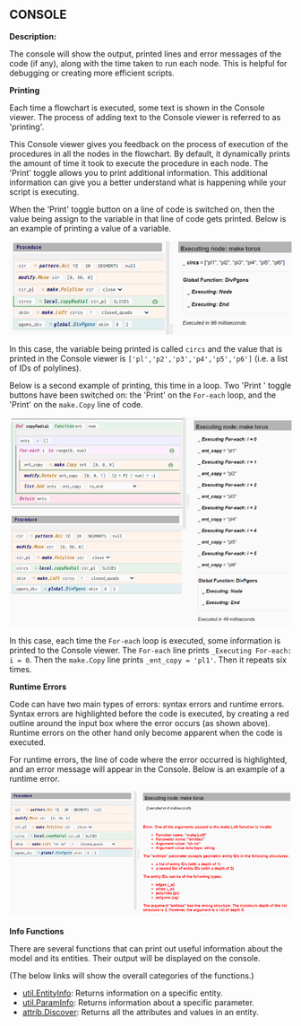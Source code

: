## CONSOLE  
  
**Description:** 

The console will show the output, printed lines and error messages of the code (if any), along
with the time taken to run each node. This is helpful for debugging or creating more efficient
scripts.

**Printing**

Each time a flowchart is executed, some text is shown in the Console viewer. The process of adding text to the Console viewer is referred to as 'printing'.

This Console viewer gives you feedback on the process of execution of the procedures in all the nodes in the flowchart. By default, it dynamically prints the amount of time it took to execute the procedure in each node. The 'Print' toggle allows you to print additional information. This additional information can give you a better understand what is happening while your script is executing. 

When the 'Print' toggle button on a line of code is switched on, then the value being assign to the variable in that line of code gets printed. Below is an example of printing a value of a variable.

![Printing variables](assets/typedoc-json/docUI/imgs/editor_print_variable.png)

In this case, the variable being printed is called `circs` and the value that is printed in the Console viewer is `['pl','p2','p3','p4','p5','p6']` (i.e. a list of IDs of polylines).

Below is a second example of printing, this time in a loop. Two 'Print ' toggle buttons have been switched on: the 'Print' on the `For-each` loop, and the 'Print' on the `make.Copy` line of code. 

![Printing variables in a loop](assets/typedoc-json/docUI/imgs/editor_print_loop.png)

In this case, each time the `For-each` loop is executed, some information is printed to the Console viewer. The `For-each` line prints `_Executing For-each: i = 0`. Then the `make.Copy` line prints `_ent_copy = 'pl1'`. Then it repeats six times.

**Runtime Errors**

Code can have two main types of errors: syntax errors and runtime errors. Syntax errors are highlighted before the code is executed, by creating a red outline around the input box where the error occurs (as shown above). Runtime errors on the other hand only become apparent when the code is executed.

For runtime errors, the line of code where the error occurred is highlighted, and an error message will appear in the Console. Below is an example of a runtime error. 

![Example of a runtime error](assets/typedoc-json/docUI/imgs/editor_runtime_error.png)

**Info Functions**

There are several functions that can print out useful information about the model and its entities. 
Their output will be displayed on the console.

(The below links will show the overall categories of the functions.)

* [util.EntityInfo](/gallery?defaultViewer=doc&docSection=Funcs.util): Returns information on a specific entity. 
* [util.ParamInfo](/gallery?defaultViewer=doc&docSection=Funcs.util): Returns information about a specific parameter. 
* [attrib.Discover](/gallery?defaultViewer=doc&docSection=Funcs.attrib): Returns all the attributes and values in an entity.